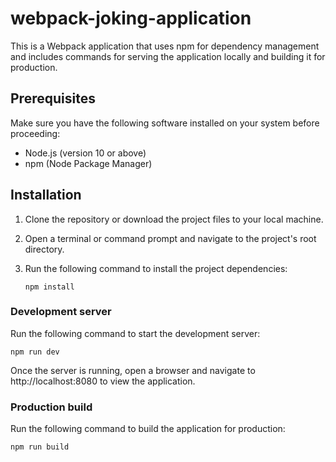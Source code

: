 # webpack-joking-application
This is a Webpack application that uses npm for dependency management and includes commands for serving the application locally and building it for production.

## Prerequisites

Make sure you have the following software installed on your system before proceeding:

- Node.js (version 10 or above)
- npm (Node Package Manager)

## Installation

1. Clone the repository or download the project files to your local machine.

2. Open a terminal or command prompt and navigate to the project's root directory.

3. Run the following command to install the project dependencies:

   ```shell
   npm install
    ```

### Development server

Run the following command to start the development server:

```shell
npm run dev
```

Once the server is running, open a browser and navigate to http://localhost:8080 to view the application.

### Production build

Run the following command to build the application for production:

```shell
npm run build
```
